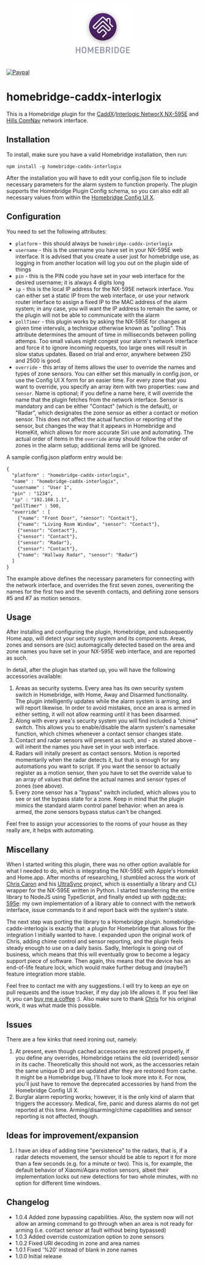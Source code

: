 
<p align="center">

<img src="https://github.com/homebridge/branding/raw/master/logos/homebridge-wordmark-logo-vertical.png" width="150">

[![Paypal](https://img.shields.io/badge/paypal-donate-green.svg)](https://paypal.me/flareman?locale.x=en_US)

</p>

# homebridge-caddx-interlogix

This is a Homebridge plugin for the [CaddX](https://caddx.gr/product/nx-595e/)/[Interlogic NetworX NX-595E](https://www.interlogix.com/intrusion/product/networx-ip-communication-module) and [Hills ComNav](https://www.hills.com.au/p/fire_security/alarms_intrusion/expansion_modules/Hills-Comnav/S2096A) network interface.


## Installation

To install, make sure you have a valid Homebridge installation, then run:

```
npm install -g homebridge-caddx-interlogix
```

After the installation you will have to edit your config.json file to include necessary parameters for the alarm system to function properly. The plugin supports the Homebridge Plugin Config schema, so you can also edit all necessary values from within the [Homebridge Config UI X](https://github.com/oznu/homebridge-config-ui-x).

## Configuration

You need to set the following attributes:

* `platform` - this should always be `homebridge-caddx-interlogix`
* `username` - this is the username you have set in your NX-595E web interface. It is advised that you create a user just for homebridge use, as logging in from another location will log you out on the plugin side of things
* `pin` - this is the PIN code you have set in your web interface for the desired username; it is always 4 digits long
* `ip` - this is the local IP address for the NX-595E network interface. You can either set a static IP from the web interface, or use your network router interface to assign a fixed IP to the MAC address of the alarm system; in any case, you will want the IP address to remain the same, or the plugin will not be able to communicate with the alarm
* `pollTimer` - this plugin works by asking the NX-595E for changes at given time intervals, a technique otherwise known as "polling". This attribute determines the amount of time in milliseconds between polling attemps. Too small values might congest your alarm's network interface and force it to ignore incoming requests, too large ones will result in slow status updates. Based on trial and error, anywhere between 250 and 2500 is good.
* `override` - this array of items allows the user to override the names and types of zone sensors. You can either set this manually in config.json, or use the Config UI X form for an easier time. For every zone that you want to override, you specify an array item with two properties: `name` and `sensor`. Name is optional; if you define a name here, it will override the name that the plugin fetches from the network interface. Sensor is mandatory and can be either "Contact" (which is the default), or "Radar", which designates the zone sensor as either a contact or motion sensor. This does not affect the actual function or reporting of the sensor, but changes the way that it appears in Homebridge and HomeKit, which allows for more accurate Siri use and automating. The actual order of items in the `override` array should follow the order of zones in the alarm setup; additional items will be ignored.


A sample config.json platform entry would be:
```
{
  "platform" : "homebridge-caddx-interlogix",
  "name" : "homebridge-caddx-interlogix",
  "username" : "User 1",
  "pin" : "1234",
  "ip" : "192.168.1.1",
  "pollTimer" : 500,
  "override" : [
    {"name": "Front Door", "sensor": "Contact"},
    {"name": "Living Room Window", "sensor": "Contact"},
    {"sensor": "Contact"},
    {"sensor": "Contact"},
    {"sensor": "Radar"},
    {"sensor": "Contact"},
    {"name": "Hallway Radar", "sensor": "Radar"}
  ]
}
```

The example above defines the necessary parameters for connecting with the network interface, and overrides the first seven zones, overwriting the names for the first two and the seventh contacts, and defining zone sensors \#5 and \#7 as motion sensors.

## Usage

After installing and configuring the plugin, Homebridge, and subsequently Home.app, will detect your security system and its components. Areas, zones and sensors are (sic) automagically detected based on the area and zone names you have set in your NX-595E web interface, and are reported as such.

In detail, after the plugin has started up, you will have the following accessories available:

1. Areas as security systems. Every area has its own security system switch in Homebridge, with Home, Away and Disarmed functionality. The plugin intelligently updates while the alarm system is arming, and will report likewise. In order to avoid mistakes, once an area is armed in either setting, it will not allow rearming until it has been disarmed.
2. Along with every area's security system you will find included a "chime" switch. This allows you to enable/disable the alarm system's namesake function, which chimes whenever a contact sensor changes state.
3. Contact and radar sensors will present as such, and - as stated above - will inherit the names you have set in your web interface.
4. Radars will initally present as contact sensors. Motion is reported momentarily when the radar detects it, but that is enough for any automations you want to script. If you want the sensor to actually register as a motion sensor, then you have to set the override value to an array of values that define the actual names and sensor types of zones (see above).
5. Every zone sensor has a "bypass" switch included, which allows you to see or set the bypass state for a zone. Keep in mind that the plugin mimics the standard alarm control panel behavior: when an area is armed, the zone sensors bypass status can't be changed.

Feel free to assign your accessories to the rooms of your house as they really are, it helps with automating.

## Miscellany

When I started writing this plugin, there was no other option available for what I needed to do, which is integrating the NX-595E with Apple's Homekit and Home.app. After months of researching, I stumbled across the work of [Chris Caron](https://github.com/caronc) and his [UltraSync](https://github.com/caronc/ultrasync) project, which is essentially a library and CLI wrapper for the NX-595E written in Python. I started transferring the entire library to NodeJS using TypeScript, and finally ended up with [node-nx-595e](https://github.com/flareman/node-nx-595e): my own implementation of a library able to connect with the network interface, issue commands to it and report back with the system's state.

The next step was porting the library to a Homebridge plugin. homebridge-caddx-interlogix is exactly that: a plugin for Homebridge that allows for the integration I initially wanted to have. I expanded upon the original work of Chris, adding chime control and sensor reporting, and the plugin feels steady enough to use on a daily basis. Sadly, Interlogix is going out of business, which means that this will eventually grow to become a legacy support piece of software. Then again, this means that the device has an end-of-life feature lock, which would make further debug and (maybe?) feature integration more stable.

Feel free to contact me with any suggestions. I will try to keep an eye on pull requests and the issue tracker, if my day job life allows it. If you feel like it, you can [buy me a coffee](https://paypal.me/flareman?locale.x=en_US) :). Also make sure to thank [Chris](https://github.com/caronc) for his original work, it was what made this possible.

## Issues
There are a few kinks that need ironing out, namely:

1. At present, even though cached accessories are restored properly, if you define any overrides, Homebridge retains the old (overrided) sensor in its cache. Theoretically this should not work, as the accessories retain the same unique ID and are updated after they are restored from cache. It might be a Homebridge bug, I'll have to look more into it. For now, you'll just have to remove the deprecated accessories by hand from the Homebridge Config UI X.
2. Burglar alarm reporting works; however, it is the only kind of alarm that triggers the accessory. Medical, fire, panic and duress alarms do not get reported at this time. Arming/disarming/chime capabilities and sensor reporting is not affected, though.

## Ideas for improvement/expansion
1. I have an idea of adding time "persistence" to the radars, that is, if a radar detects movement, the sensor should be able to report it for more than a few seconds (e.g. for a minute or two). This is, for example, the default behavior of Xiaomi/Aqara motion sensors, albeit their implementation locks out new detections for two whole minutes, with no option for different time windows.

## Changelog

* 1.0.4 Added zone bypassing capabilities. Also, the system now will not allow an arming command to go through when an area is not ready for arming (i.e. contact sensor at fault without being bypassed)
* 1.0.3 Added override customization option to zone sensors
* 1.0.2 Fixed URI decoding in zone and area names
* 1.0.1 Fixed '%20' instead of blank in zone names
* 1.0.0 Initial release
